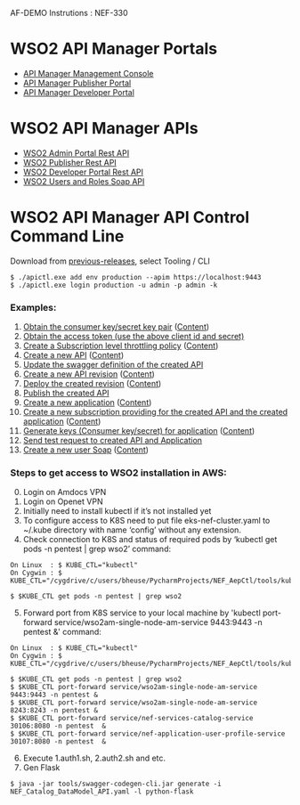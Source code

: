 
AF-DEMO Instrutions : NEF-330


# WSO2 API Manager Portals
- [API Manager Management Console](https://localhost:9443/carbon/)
- [API Manager Publisher Portal](https://localhost:9443/publisher)
- [API Manager Developer Portal](https://localhost:9443/devportal)

# WSO2 API Manager APIs
- [WSO2 Admin Portal Rest API](https://apim.docs.wso2.com/en/latest/reference/product-apis/admin-apis/admin-v2/admin-v2/)
- [WSO2 Publisher Rest API](https://apim.docs.wso2.com/en/latest/reference/product-apis/publisher-apis/publisher-v2/publisher-v2/)
- [WSO2 Developer Portal Rest API](https://apim.docs.wso2.com/en/latest/reference/product-apis/devportal-apis/devportal-v2/devportal-v2/)
- [WSO2 Users and Roles Soap API](https://docs.wso2.com/display/IS580/Managing+Users+and+Roles+with+APIs)

# WSO2 API Manager API Control Command Line
Download from [previous-releases](https://wso2.com/api-management/previous-releases/), select Tooling / CLI

```
$ ./apictl.exe add env production --apim https://localhost:9443
$ ./apictl.exe login production -u admin -p admin -k
```

### Examples:
1. [Obtain the consumer key/secret key pair](examples/rest-api/1.auth1.sh) ([Content](examples/rest-api/auth.json))
2. [Obtain the access token (use the above client id and secret)](examples/rest-api/2.auth2.sh)
3. [Create a Subscription level throttling policy](examples/rest-api/3.policy-create.sh) ([Content](examples/rest-api/policy-create.json))
4. [Create a new API](examples/rest-api/4.api-create.sh) ([Content](examples/rest-api/api-create.json))
5. [Update the swagger definition of the created API](examples/rest-api/5.api-update-def.sh)
6. [Create a new API revision](examples/rest-api/6.rev-create.sh) ([Content](examples/rest-api/rev-create.json))
7. [Deploy the created revision](examples/rest-api/7.deploy.sh) ([Content](examples/rest-api/deploy.json))
8. [Publish the created API](examples/rest-api/8.publish.sh)
9. [Create a new application](examples/rest-api/9.app-create.sh) ([Content](examples/rest-api/app-create.json))
10. [Create a new subscription providing for the created API and the created application](examples/rest-api/10.subscribe.sh) ([Content](examples/rest-api/subscribe.json))
11. [Generate keys (Consumer key/secret) for application](examples/rest-api/11.generate-app-keys.sh) ([Content](examples/rest-api/generate-app-keys.json))
12. [Send test request to created API and Application](examples/rest-api/12.test.sh)
13. [Create a new user Soap](examples/soap-api/1.adduser.sh) ([Content](examples/soap-api/adduser.xml))

### Steps to get access to WSO2 installation in AWS:

0. Login on Amdocs VPN 
1. Login on Openet VPN
2. Initially need to install kubectl if it’s not installed yet
3. To configure access to K8S need to put file eks-nef-cluster.yaml to ~/.kube directory with name ‘config’ without any extension.
4. Check connection to K8S and status of required pods by ‘kubectl get pods -n pentest | grep wso2’ command:
```
On Linux  : $ KUBE_CTL="kubectl"
On Cygwin : $ KUBE_CTL="/cygdrive/c/users/bheuse/PycharmProjects/NEF_AepCtl/tools/kubectl.exe"

$ $KUBE_CTL get pods -n pentest | grep wso2
```
5. Forward port from K8S service to your local machine by 'kubectl port-forward service/wso2am-single-node-am-service 9443:9443 -n pentest &' command:
```
On Linux  : $ KUBE_CTL="kubectl"
On Cygwin : $ KUBE_CTL="/cygdrive/c/users/bheuse/PycharmProjects/NEF_AepCtl/tools/kubectl.exe"

$ $KUBE_CTL get pods -n pentest | grep wso2
$ $KUBE_CTL port-forward service/wso2am-single-node-am-service 9443:9443 -n pentest &
$ $KUBE_CTL port-forward service/wso2am-single-node-am-service 8243:8243 -n pentest &
$ $KUBE_CTL port-forward service/nef-services-catalog-service 30106:8080 -n pentest  &
$ $KUBE_CTL port-forward service/nef-application-user-profile-service 30107:8080 -n pentest  &
```
6. Execute 1.auth1.sh, 2.auth2.sh and etc.
7. Gen Flask
```
$ java -jar tools/swagger-codegen-cli.jar generate -i NEF_Catalog_DataModel_API.yaml -l python-flask
```
